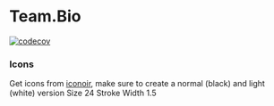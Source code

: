 # Team.Bio
[![codecov](https://codecov.io/gh/aaronspindler/Team.Bio/branch/main/graph/badge.svg?token=V0KWJT21BP)](https://codecov.io/gh/aaronspindler/Team.Bio)

### Icons
Get icons from [iconoir](https://iconoir.com), make sure to create a normal (black) and light (white) version
Size 24
Stroke Width 1.5